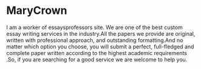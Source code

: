 # MaryCrown
I am a worker of essaysprofessors site. We are one of the best custom essay writing services in the industry.All the papers we provide are original, written with professional approach, and outstanding formatting.And no matter which option you choose, you will submit a perfect, full-fledged and complete paper written according to the highest academic requirements .So, if you are searching for a good service we are welcome to help you. 
